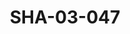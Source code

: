 ---
pid: SHA-03-047
title: SHA-03-047
language: ar
collection: شرحبيل احمد
original_label: 
rights: شرحبيل احمد
location_of_original: شرحبيل احمد
photographer_or_studio: 
scanned_from: photograph 4.5 by 5.7
_date: '1953'
location: الخرطوم
description: شرحبيل احمد
additional_notes: اخذ للبطاقة مكتبية
permission_display: 'yes'
on_server: 'no'
on_website: 'no'
permalink: /photopages/ar/SHA-03-047.html
layout: photo-page
---